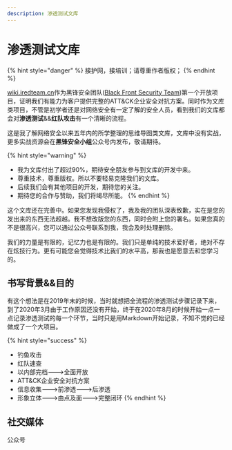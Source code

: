 ```yaml
---
description: 渗透测试文库
---
```


# 渗透测试文库

{% hint style="danger" %}
接护网，接培训；请尊重作者版权；
{% endhint %}

[wiki.iredteam.cn](https://wiki.iredteam.cn)作为黑锋安全团队\([Black Front Security Team](https://wiki.iredteam.cn/)\)第一个开放项目，证明我们有能力为客户提供完整的ATT&CK企业安全对抗方案。同时作为文库类项目，不管是初学者还是对网络安全有一定了解的安全人员，看到我们的文库都会对**渗透测试**&&**红队攻击**有一个清晰的流程。

这是我了解网络安全以来五年内的所学整理的思维导图类文库，文库中没有实战，更多实战资源会在**黑锋安全小组**公众号内发布，敬请期待。

{% hint style="warning" %}
* 我为文库付出了超过90%，期待安全朋友参与到文库的开发中来。
* 尊重技术，尊重版权。所以不要轻易克隆我们的文库。
* 后续我们会有其他项目的开发，期待您的关注。
* 期待您的合作与赞助，我们将竭尽所能。
{% endhint %}

这个文库还在完善中。如果您发现我侵权了，我及我的团队深表致歉，实在是您的发出来的东西无法超越。我不想改版您的东西，同时会附上您的署名。如果您真的不是很高兴，您可以通过公众号联系到我，我会及时处理删除。

我们的力量是有限的，记忆力也是有限的。我们只是单纯的技术爱好者，绝对不存在炫技行为。更有可能您会觉得技术比我们的水平高，那我也是愿意去和您学习的。

## 书写背景&&目的

有这个想法是在2019年末的时候，当时就想把全流程的渗透测试步骤记录下来，到了2020年3月由于工作原因还没有开始，终于在2020年8月的时候开始一点一点记录渗透测试的每一个环节，当时只是用Markdown开始记录，不知不觉的已经做成了一个大项目。

{% hint style="success" %}
* 钓鱼攻击
* 红队速查
* 以内部完档---&gt;全面开放
* ATT&CK企业安全对抗方案
* 信息收集---&gt;前渗透---&gt;后渗透
* 形象立体---&gt;由点及面---&gt;完整闭环
{% endhint %}

## 社交媒体

公众号

